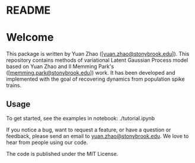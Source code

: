 # README #

# Welcome

This package is written by Yuan Zhao ([yuan.zhao@stonybrook.edu]). 
This repository contains methods of variational Latent Gaussian Process model based on Yuan Zhao and Il Memming Park's ([memming.park@stonybrook.edu]) work.
It has been developed and implemented with the goal of recovering dynamics from population spike trains. 

## Usage

To get started, see the examples in notebook: ./tutorial.ipynb


If you notice a bug, want to request a feature, or have a question or feedback, please send an email to yuan.zhao@stonybrook.edu. We love to hear from people using our code.

The code is published under the MIT License.